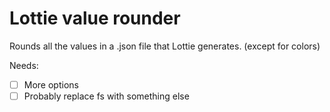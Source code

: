 # Lottie value rounder

Rounds all the values in a .json file that Lottie generates. (except for colors)

Needs:

- [ ] More options
- [ ] Probably replace fs with something else
